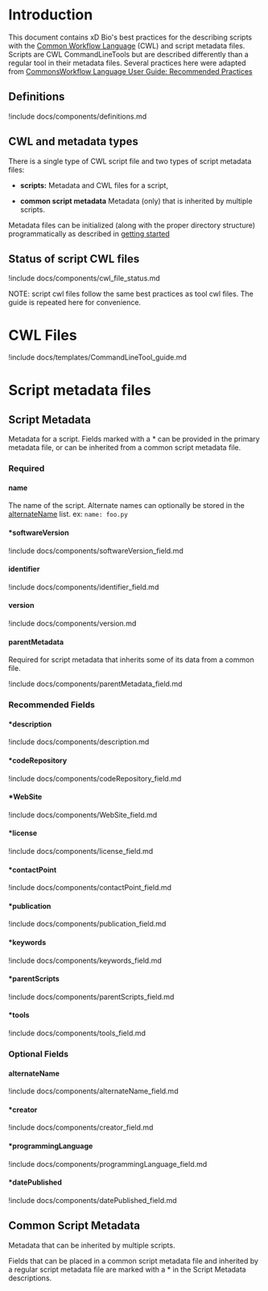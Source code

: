 
# Introduction

This document contains xD Bio's best practices for the describing scripts with the
[Common Workflow Language](https://github.com/common-workflow-language/common-workflow-language) (CWL) and script metadata files. Scripts are CWL CommandLineTools but are described differently than a regular tool in their metadata files.
Several practices here were adapted from 
[CommonsWorkflow Language User Guide: Recommended Practices](http://www.commonwl.org/user_guide/rec-practices/)

## Definitions

!include docs/components/definitions.md

## CWL and metadata types 

There is a single type of CWL script file and two types of script metadata files:

-  **scripts:** 
Metadata and CWL files for a script,

-  **common script metadata** 
 Metadata (only) that is inherited by multiple scripts.
 

Metadata files can be initialized (along with the proper directory structure) programmatically as described in [getting started](../docs/Getting_Started.md)

## Status of script CWL files

!include docs/components/cwl_file_status.md

NOTE: script cwl files follow the same best practices as tool cwl files. The guide is repeated here for convenience.

# CWL Files

!include docs/templates/CommandLineTool_guide.md

# Script metadata files

## Script Metadata

Metadata for a script. Fields marked with a \* can be provided in the primary metadata file, or can be inherited from a common script metadata file.

### Required

#### <a name="name1"><a/>name

The name of the script. Alternate names can optionally be stored in the [alternateName](#alternatename) list. 
ex: `name: foo.py`

#### \*softwareVersion

!include docs/components/softwareVersion_field.md

#### identifier

!include docs/components/identifier_field.md

#### version

!include docs/components/version.md


#### parentMetadata

Required for script metadata that inherits some of its data from a common file. 

!include docs/components/parentMetadata_field.md

### Recommended Fields

#### \*description

!include docs/components/description.md

#### \*codeRepository

!include docs/components/codeRepository_field.md

#### \*WebSite

!include docs/components/WebSite_field.md

#### \*license

!include docs/components/license_field.md

#### \*contactPoint

!include docs/components/contactPoint_field.md

#### \*publication

!include docs/components/publication_field.md

#### \*keywords

!include docs/components/keywords_field.md

#### \*parentScripts

!include docs/components/parentScripts_field.md

#### \*tools

!include docs/components/tools_field.md

### Optional Fields

#### alternateName

!include docs/components/alternateName_field.md

#### \*creator

!include docs/components/creator_field.md

#### \*programmingLanguage

!include docs/components/programmingLanguage_field.md

#### \*datePublished

!include docs/components/datePublished_field.md

## <a name="common"></a> Common Script Metadata

Metadata that can be inherited by multiple scripts.

Fields that can be placed in a common script metadata file and inherited by a regular script metadata file are marked with a \* in the Script Metadata descriptions.